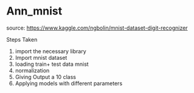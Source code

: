 # Ann_mnist
source: https://www.kaggle.com/ngbolin/mnist-dataset-digit-recognizer

Steps Taken

1. import the necessary library
2. Import mnist dataset
3. loading train+ test data mnist
4. normalization
5. Giving Output a 10 class
7. Applying models with different parameters
